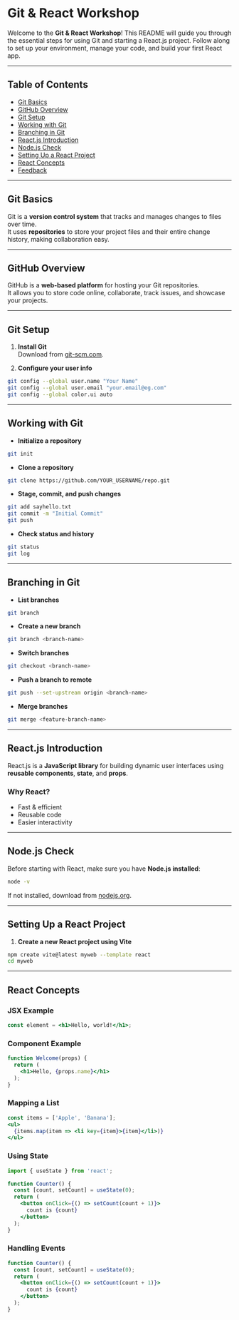 # Git & React Workshop

Welcome to the **Git & React Workshop**! This README will guide you through the essential steps for using Git and starting a React.js project. Follow along to set up your environment, manage your code, and build your first React app.

---

## Table of Contents
- [Git Basics](#git-basics)
- [GitHub Overview](#github-overview)
- [Git Setup](#git-setup)
- [Working with Git](#working-with-git)
- [Branching in Git](#branching-in-git)
- [React.js Introduction](#reactjs-introduction)
- [Node.js Check](#nodejs-check)
- [Setting Up a React Project](#setting-up-a-react-project)
- [React Concepts](#react-concepts)
- [Feedback](#feedback)

---

## Git Basics
Git is a **version control system** that tracks and manages changes to files over time.  
It uses **repositories** to store your project files and their entire change history, making collaboration easy.

---

## GitHub Overview
GitHub is a **web-based platform** for hosting your Git repositories.  
It allows you to store code online, collaborate, track issues, and showcase your projects.

---

## Git Setup
1. **Install Git**  
   Download from [git-scm.com](https://git-scm.com).

2. **Configure your user info**
```bash
git config --global user.name "Your Name"
git config --global user.email "your.email@eg.com"
git config --global color.ui auto
```

---

## Working with Git
- **Initialize a repository**
```bash
git init
```

- **Clone a repository**
```bash
git clone https://github.com/YOUR_USERNAME/repo.git
```

- **Stage, commit, and push changes**
```bash
git add sayhello.txt
git commit -m "Initial Commit"
git push
```

- **Check status and history**
```bash
git status
git log
```

---

## Branching in Git
- **List branches**
```bash
git branch
```

- **Create a new branch**
```bash
git branch <branch-name>
```

- **Switch branches**
```bash
git checkout <branch-name>
```

- **Push a branch to remote**
```bash
git push --set-upstream origin <branch-name>
```

- **Merge branches**
```bash
git merge <feature-branch-name>
```

---

## React.js Introduction
React.js is a **JavaScript library** for building dynamic user interfaces using **reusable components**, **state**, and **props**.

### Why React?
- Fast & efficient  
- Reusable code  
- Easier interactivity

---

## Node.js Check
Before starting with React, make sure you have **Node.js installed**:
```bash
node -v
```

If not installed, download from [nodejs.org](https://nodejs.org).

---

## Setting Up a React Project
1. **Create a new React project using Vite**
```bash
npm create vite@latest myweb --template react
cd myweb
```

---

## React Concepts

### JSX Example
```jsx
const element = <h1>Hello, world!</h1>;
```

### Component Example
```jsx
function Welcome(props) {
  return (
    <h1>Hello, {props.name}</h1>
  );
}
```

### Mapping a List
```jsx
const items = ['Apple', 'Banana'];
<ul>
  {items.map(item => <li key={item}>{item}</li>)}
</ul>
```

### Using State
```jsx
import { useState } from 'react';

function Counter() {
  const [count, setCount] = useState(0);
  return (
    <button onClick={() => setCount(count + 1)}>
      count is {count}
    </button>
  );
}
```

### Handling Events
```jsx
function Counter() {
  const [count, setCount] = useState(0);
  return (
    <button onClick={() => setCount(count + 1)}>
      count is {count}
    </button>
  );
}
```
